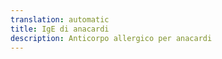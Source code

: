 ```yaml
---
translation: automatic
title: IgE di anacardi
description: Anticorpo allergico per anacardi
---
```


